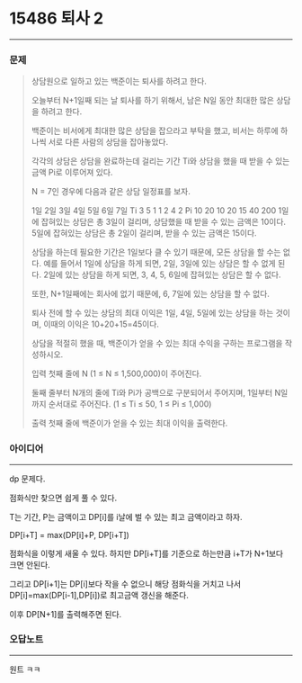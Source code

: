 # 15486 퇴사 2
------------
### 문제

>상담원으로 일하고 있는 백준이는 퇴사를 하려고 한다.
>
>오늘부터 N+1일째 되는 날 퇴사를 하기 위해서, 남은 N일 동안 최대한 많은 상담을 하려고 한다.
>
>백준이는 비서에게 최대한 많은 상담을 잡으라고 부탁을 했고, 비서는 하루에 하나씩 서로 다른 사람의 상담을 잡아놓았다.
>
>각각의 상담은 상담을 완료하는데 걸리는 기간 Ti와 상담을 했을 때 받을 수 있는 금액 Pi로 이루어져 있다.
>
>N = 7인 경우에 다음과 같은 상담 일정표를 보자.
>
> 	1일	2일	3일	4일	5일	6일	7일
>Ti	3	5	1	1	2	4	2
>Pi	10	20	10	20	15	40	200
>1일에 잡혀있는 상담은 총 3일이 걸리며, 상담했을 때 받을 수 있는 금액은 10이다. 5일에 잡혀있는 상담은 총 2일이 걸리며, 받을 수 있는 금액은 15이다.
>
>상담을 하는데 필요한 기간은 1일보다 클 수 있기 때문에, 모든 상담을 할 수는 없다. 예를 들어서 1일에 상담을 하게 되면, 2일, 3일에 있는 상담은 할 수 없게 된다. 2일에 있는 상담을 하게 되면, 3, 4, 5, 6일에 잡혀있는 상담은 할 수 없다.
>
>또한, N+1일째에는 회사에 없기 때문에, 6, 7일에 있는 상담을 할 수 없다.
>
>퇴사 전에 할 수 있는 상담의 최대 이익은 1일, 4일, 5일에 있는 상담을 하는 것이며, 이때의 이익은 10+20+15=45이다.
>
>상담을 적절히 했을 때, 백준이가 얻을 수 있는 최대 수익을 구하는 프로그램을 작성하시오.
>
>입력
>첫째 줄에 N (1 ≤ N ≤ 1,500,000)이 주어진다.
>
>둘째 줄부터 N개의 줄에 Ti와 Pi가 공백으로 구분되어서 주어지며, 1일부터 N일까지 순서대로 주어진다. (1 ≤ Ti ≤ 50, 1 ≤ Pi ≤ 1,000)
>
>출력
첫째 줄에 백준이가 얻을 수 있는 최대 이익을 출력한다.

### 아이디어 
----------
dp 문제다.

점화식만 찾으면 쉽게 풀 수 있다.

T는 기간, P는 금액이고
DP[i]를 i날에 벌 수 있는 최고 금액이라고 하자. 

DP[i+T] = max(DP[i]+P, DP[i+T])

점화식을 이렇게 새울 수 있다.
하지만 DP[i+T]를 기준으로 하는만큼
i+T가 N+1보다 크면 안된다.

그리고 DP[i+1]는 DP[i]보다 작을 수 없으니
해당 점화식을 거치고 나서 DP[i]=max(DP[i-1],DP[i])로 최고금액 갱신을 해준다.

이후 DP[N+1]를 출력해주면 된다.

### 오답노트
----------
원트 ㅋㅋ